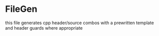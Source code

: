 # FileGen

this file generates cpp header/source combos with a prewritten template and
header guards where appropriate
